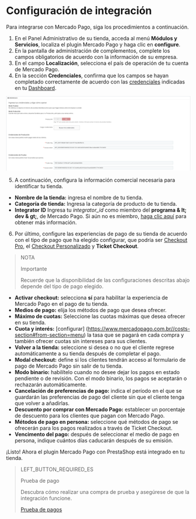 # Configuración de integración
 
Para integrarse con Mercado Pago, siga los procedimientos a continuación.
 
1. En el Panel Administrativo de su tienda, acceda al menú **Módulos y Servicios**, localiza el plugin Mercado Pago y haga clic en **configure**.
2. En la pantalla de administración de complementos, complete los campos obligatorios de acuerdo con la información de su empresa.
3. En el campo **Localización**, selecciona el país de operación de tu cuenta de Mercado Pago.
4. En la sección **Credenciales**, confirma que los campos se hayan completado correctamente de acuerdo con las [credenciales](https://www.mercadopago[FAKER][URL][DOMAIN]/developers/es/guides/resources/credentials) indicadas en tu [Dashboard](https://www.mercadopago.com.br/developers/panel).
 
![Credenciales](/images/prestashop/credenciais_es.png)
 
5. A continuación, configura la información comercial necesaria para identificar tu tienda.
 
* **Nombre de la tienda:** ingresa el nombre de tu tienda.
* **Categoría de tienda:** Ingresa la categoría de producto de tu tienda.
* **Integrator ID** Ingresa tu *integrator_id* como miembro del **programa & lt; dev & gt;**, de Mercado Pago. Si aún no es miembro, [haga clic aquí](https://www.mercadopago[FAKER][URL][DOMAIN]/developers/es/developer-program) para obtener más información.
 
6. Por último, configure las experiencias de pago de su tienda de acuerdo con el tipo de pago que ha elegido configurar, que podría ser [Checkout Pro](https://www.mercadopago.[FAKER][URL][DOMAIN]/developers/es/guides/online-payments/checkout-pro/Introduction), el [Checkout Personalizado](https://www.mercadopago.[FAKER][URL][DOMINIO]/developers/es/guides/online-payments/checkout-api/introducción) y **Ticket Checkout**.
 
> NOTA
>
> Importante
>
> Recuerde que la disponibilidad de las configuraciones descritas abajo depende del tipo de pago elegido.
 
* **Activar checkout:** selecciona **sí** para habilitar la experiencia de Mercado Pago en el pago de tu tienda.
* **Medios de pago:** elija los métodos de pago que desea ofrecer.
* **Máximo de cuotas:** Seleccione las cuotas máximas que desea ofrecer en su tienda.
* **Cuota y interés:** [configurar] (https://www.mercadopago.com.br//costs-section#from-section=menu) la tasa que se pagará en cada compra y también ofrecer cuotas sin intereses para sus clientes.
* **Volver a la tienda:** seleccione si desea o no que el cliente regrese automáticamente a su tienda después de completar el pago.
* **Modal checkout:** define si los clientes tendrán acceso al formulario de pago de Mercado Pago sin salir de tu tienda.
* **Modo binario:** habilítelo cuando no desee dejar los pagos en estado pendiente o de revisión. Con el modo binario, los pagos se aceptarán o rechazarán automáticamente.
* **Cancelación de preferencias de pago:** indica el período en el que se guardarán las preferencias de pago del cliente sin que el cliente tenga que volver a añadirlas.
* **Descuento por comprar con Mercado Pago:** establecer un porcentaje de descuento para los clientes que pagan con Mercado Pago.
* **Métodos de pago en persona:** seleccione qué métodos de pago se ofrecerán para los pagos realizados a través de Ticket Checkout.
* **Vencimento del pago:** después de seleccionar el medio de pago en persona, indique cuántos días caducarán después de su emisión.
 
¡Listo! Ahora el plugin Mercado Pago con PrestaShop está integrado en tu tienda.
 
> LEFT_BUTTON_REQUIRED_ES
>
> Prueba de pago
>
> Descubra cómo realizar una compra de prueba y asegúrese de que la integración funcione.
>
> [Prueba de pagos](https://www.mercadopago[FAKER][URL][DOMAIN]/developers/es/guides/plugins/prestashop/testing)